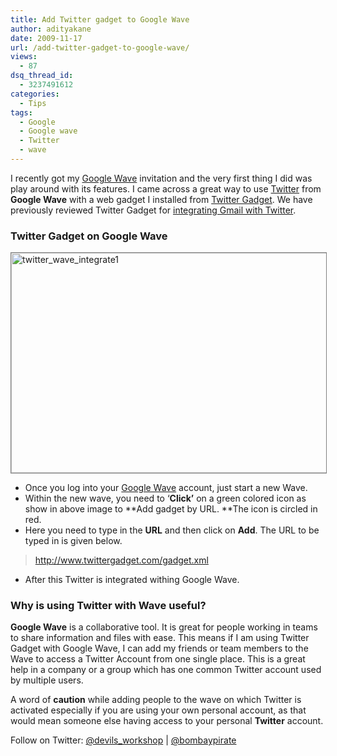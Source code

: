 ```yaml
---
title: Add Twitter gadget to Google Wave
author: adityakane
date: 2009-11-17
url: /add-twitter-gadget-to-google-wave/
views:
  - 87
dsq_thread_id:
  - 3237491612
categories:
  - Tips
tags:
  - Google
  - Google wave
  - Twitter
  - wave
---
```

I recently got my <a href="http://wave.google.com" onclick="_gaq.push(['_trackEvent', 'outbound-article', 'http://wave.google.com', 'Google Wave']);" >Google Wave</a> invitation and the very first thing I did was play around with its features. I came across a great way to use <a href="http://twitter.com" onclick="_gaq.push(['_trackEvent', 'outbound-article', 'http://twitter.com', 'Twitter']);" >Twitter</a> from **Google Wave** with a web gadget I installed from <a href="http://twittergadget.com" onclick="_gaq.push(['_trackEvent', 'outbound-article', 'http://twittergadget.com', 'Twitter Gadget']);" >Twitter Gadget</a>. We have previously reviewed Twitter Gadget for [integrating Gmail with Twitter][1].

### Twitter Gadget on Google Wave

<img class="alignnone size-full wp-image-16803" style="border: 1px solid grey" src="http://cdn.devilsworkshop.org/files/2009/11/twitter_wave_integrate1.png" alt="twitter_wave_integrate1" width="550" height="352" />

  * Once you log into your <a href="http://wave.google.com" onclick="_gaq.push(['_trackEvent', 'outbound-article', 'http://wave.google.com', 'Google Wave']);" >Google Wave</a> account, just start a new Wave.
  * Within the new wave, you need to &#8216;**Click&#8217;** on a green colored icon as show in above image to **Add gadget by URL. **The icon is circled in red.
  * Here you need to type in the **URL** and then click on **Add**. The URL to be typed in is given below.

> http://www.twittergadget.com/gadget.xml

  * After this Twitter is integrated withing Google Wave.

### Why is using Twitter with Wave useful?

**Google Wave** is a collaborative tool. It is great for people working in teams to share information and files with ease. This means if I am using Twitter Gadget with Google Wave, I can add my friends or team members to the Wave to access a Twitter Account from one single place. This is a great help in a company or a group which has one common Twitter account used by multiple users.

A word of **caution** while adding people to the wave on which Twitter is activated especially if you are using your own personal account, as that would mean someone else having access to your personal **Twitter** account.

Follow on Twitter: <a href="http://twitter.com/devils_workshop" onclick="_gaq.push(['_trackEvent', 'outbound-article', 'http://twitter.com/devils_workshop', '@devils_workshop']);" >@devils_workshop</a> | <a href="http://twitter.com/bombaypirate" onclick="_gaq.push(['_trackEvent', 'outbound-article', 'http://twitter.com/bombaypirate', '@bombaypirate']);" >@bombaypirate</a>

 [1]: http://devilsworkshop.org/use-twitter-from-your-gmail-account/
